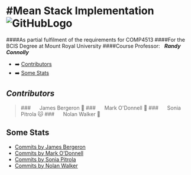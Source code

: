 #Mean Stack Implementation ![GitHubLogo](app/views/images/logo.jpg)
=========================

####As partial fulfilment of the requirements for COMP4513
####For the BCIS Degree at Mount Royal University
####Course Professor:&nbsp;&nbsp;&nbsp;_**Randy Connolly**_

 - :arrow_right: [Contributors](#contributors)
 - :arrow_right: [Some Stats](#some-stats)

## *Contributors*

 >###&nbsp;&nbsp;&nbsp;&nbsp;&nbsp;&nbsp;James Bergeron :maple_leaf:
 >###&nbsp;&nbsp;&nbsp;&nbsp;&nbsp;&nbsp;Mark O'Donnell :beer:
 >###&nbsp;&nbsp;&nbsp;&nbsp;&nbsp;&nbsp;Sonia Pitrola :cat:
 >###&nbsp;&nbsp;&nbsp;&nbsp;&nbsp;&nbsp;Nolan Walker :muscle: 

## **Some Stats**
 - [Commits by James Bergeron](https://github.com/jadeclan/Assign2/commits/master?author=jadeclan)
 - [Commits by Mark O'Donnell](https://github.com/jadeclan/Assign2/commits/master?author=CrazyIrish)
 - [Commits by Sonia Pitrola](https://github.com/jadeclan/Assign2/commits/master?author=spitrola)
 - [Commits by Nolan Walker](https://github.com/jadeclan/Assign2/commits/master?author=Nwalk957)
